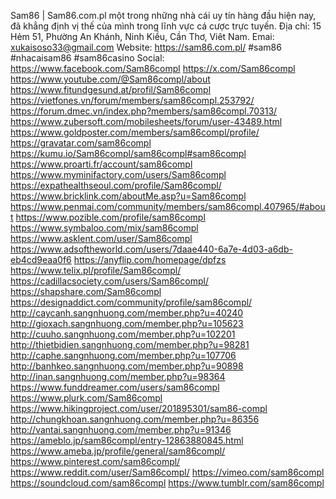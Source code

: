 

Sam86 | Sam86.com.pl một trong những nhà cái uy tín hàng đầu hiện nay, đã khẳng định vị thế của mình trong lĩnh vực cá cược trực tuyến.
Địa chỉ: 15 Hẻm 51, Phường An Khánh, Ninh Kiều, Cần Thơ, Viêt Nam.
Emai: xukaisoso33@gmail.com
Website: https://sam86.com.pl/
#sam86 #nhacaisam86 #sam86casino
Social:
https://www.facebook.com/Sam86compl
https://x.com/Sam86compl
https://www.youtube.com/@Sam86compl/about
https://www.fitundgesund.at/profil/Sam86compl
https://vietfones.vn/forum/members/sam86compl.253792/
https://forum.dmec.vn/index.php?members/sam86compl.70313/
https://www.zubersoft.com/mobilesheets/forum/user-43489.html
https://www.goldposter.com/members/sam86compl/profile/
https://gravatar.com/sam86compl
https://kumu.io/Sam86compl/sam86compl#sam86compl
https://www.proarti.fr/account/sam86compl
https://www.myminifactory.com/users/Sam86compl
https://expathealthseoul.com/profile/Sam86compl/
https://www.bricklink.com/aboutMe.asp?u=Sam86compl
https://www.penmai.com/community/members/sam86compl.407965/#about
https://www.pozible.com/profile/sam86compl
https://www.symbaloo.com/mix/sam86compl
https://www.asklent.com/user/Sam86compl
https://www.adsoftheworld.com/users/7daae440-6a7e-4d03-a6db-eb4cd9eaa0f6
https://anyflip.com/homepage/dpfzs
https://www.telix.pl/profile/Sam86compl/
https://cadillacsociety.com/users/Sam86compl/
https://shapshare.com/Sam86compl
https://designaddict.com/community/profile/sam86compl/
http://caycanh.sangnhuong.com/member.php?u=40240
http://gioxach.sangnhuong.com/member.php?u=105623
http://cuuho.sangnhuong.com/member.php?u=102201
http://thietbidien.sangnhuong.com/member.php?u=98281
http://caphe.sangnhuong.com/member.php?u=107706
http://banhkeo.sangnhuong.com/member.php?u=90898
http://inan.sangnhuong.com/member.php?u=98364
https://www.funddreamer.com/users/sam86compl
https://www.plurk.com/Sam86compl
https://www.hikingproject.com/user/201895301/sam86-compl
http://chungkhoan.sangnhuong.com/member.php?u=86356
http://vantai.sangnhuong.com/member.php?u=91346
https://ameblo.jp/sam86compl/entry-12863880845.html
https://www.ameba.jp/profile/general/sam86compl/
https://www.pinterest.com/sam86compl/
https://www.reddit.com/user/Sam86compl/
https://vimeo.com/sam86compl
https://soundcloud.com/sam86compl
https://www.tumblr.com/sam86compl
